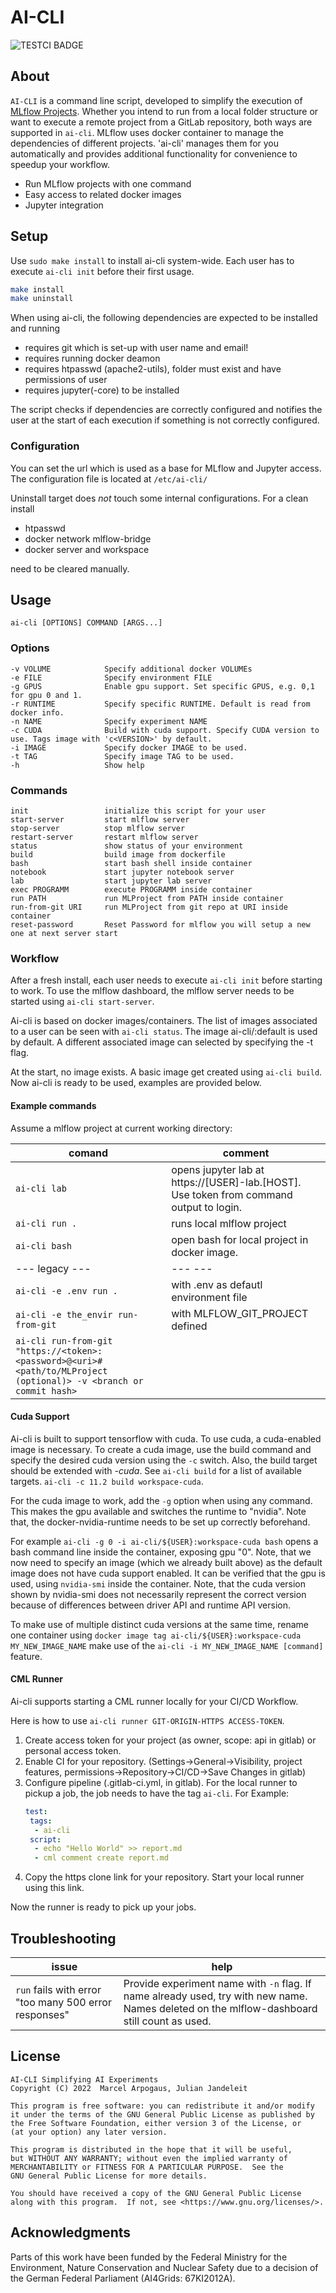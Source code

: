 # AI-CLI
![TESTCI BADGE](https://github.com/MArpogaus/ai-cli/actions/workflows/test-ci.yml/badge.svg)
## About
`AI-CLI` is a command line script, developed to simplify the execution of [MLflow Projects](https://www.mlflow.org/docs/latest/projects.html).  Whether you intend to run from a local folder structure or want to execute a remote project from a GitLab repository, both ways are supported in `ai-cli`. 
MLflow uses docker container to manage the dependencies of different projects. 'ai-cli' manages them for you automatically and provides additional functionality for convenience to speedup your workflow.

 - Run MLflow projects with one command
 - Easy access to related docker images
 - Jupyter integration

## Setup
Use `sudo make install` to install ai-cli system-wide. Each user has to execute `ai-cli init` before their first usage.
```bash
make install
make uninstall
```
When using ai-cli, the following dependencies are expected to be installed and running

 - requires git which is set-up with user name and email!
 - requires running docker deamon
 - requires htpasswd (apache2-utils), folder must exist and have permissions of user
 - requires jupyter(-core) to be installed

The script checks if dependencies are correctly configured and notifies the user at the start of each execution if something is not correctly configured.

### Configuration
You can set the url which is used as a base for MLflow and Jupyter access.
The configuration file is located at `/etc/ai-cli/`


Uninstall target does _not_ touch some internal configurations.
For a clean install

 - htpasswd
 - docker network mlflow-bridge
 - docker server and workspace

need to be cleared manually.
## Usage

    ai-cli [OPTIONS] COMMAND [ARGS...]

### Options

    -v VOLUME            Specify additional docker VOLUMEs
    -e FILE              Specify environment FILE
    -g GPUS              Enable gpu support. Set specific GPUS, e.g. 0,1 for gpu 0 and 1.
    -r RUNTIME           Specify specific RUNTIME. Default is read from docker info.
    -n NAME              Specify experiment NAME
    -c CUDA              Build with cuda support. Specify CUDA version to use. Tags image with 'c<VERSION>' by default.
    -i IMAGE             Specify docker IMAGE to be used.
    -t TAG               Specify image TAG to be used.
    -h                   Show help

### Commands

    init                 initialize this script for your user
    start-server         start mlflow server
    stop-server          stop mlflow server
    restart-server       restart mlflow server
    status               show status of your environment
    build                build image from dockerfile
    bash                 start bash shell inside container
    notebook             start jupyter notebook server
    lab                  start jupyter lab server
    exec PROGRAMM        execute PROGRAMM inside container
    run PATH             run MLProject from PATH inside container
    run-from-git URI     run MLProject from git repo at URI inside container
    reset-password       Reset Password for mlflow you will setup a new one at next server start

### Workflow

After a fresh install, each user needs to execute `ai-cli init` before starting to work.
To use the mlflow dashboard, the mlflow server needs to be started using `ai-cli start-server`.

Ai-cli is based on docker images/containers. The list of images associated to a user can be seen with `ai-cli status`.
The image ai-cli/<USER>:default is used by default. 
A different associated image can selected by specifying the -t flag.

At the start, no image exists. A basic image get created using `ai-cli build`.
Now ai-cli is ready to be used, examples are provided below.

#### Example commands
Assume a mlflow project at current working directory:

| comand | comment |
|---|---|
|  `ai-cli lab` | opens jupyter lab at https://[USER]-lab.[HOST]. Use token from command output to login.| 
|  `ai-cli run .` | runs local mlflow project |
|  `ai-cli bash` | open bash for local project in docker image. |
|--- legacy ---|--- ---|
| `ai-cli -e .env run .` | with .env as defautl environment file |
| `ai-cli -e the_envir run-from-git`  | with MLFLOW_GIT_PROJECT defined |
| `ai-cli run-from-git "https://<token>:<password>@<uri>#<path/to/MLProject (optional)> -v <branch or commit hash>` | |

#### Cuda Support

Ai-cli is built to support tensorflow with cuda.
To use cuda, a cuda-enabled image is necessary. 
To create a cuda image, use the build command and specify the desired cuda version using the `-c` switch.
Also, the build target should be extended with _-cuda_. See `ai-cli build` for a list of available targets.
`ai-cli -c 11.2 build workspace-cuda`.

For the cuda image to work, add the `-g` option when using any command. 
This makes the gpu available and switches the runtime to "nvidia".
Note that, the docker-nvidia-runtime needs to be set up correctly beforehand.

For example `ai-cli -g 0 -i ai-cli/${USER}:workspace-cuda bash` opens a bash command line inside the container, exposing gpu "0". Note, that we now need to specify an image (which we already built above) as the default image does not have cuda support enabled.
It can be verified that the gpu is used, using `nvidia-smi` inside the container. Note, that the cuda version shown by nvidia-smi does not necessarily represent the correct version because of differences between driver API and runtime API version.

To make use of multiple distinct cuda versions at the same time, rename one container using `docker image tag ai-cli/${USER}:workspace-cuda MY_NEW_IMAGE_NAME` make use of the `ai-cli -i MY_NEW_IMAGE_NAME [command]` feature.

#### CML Runner

Ai-cli supports starting a CML runner locally for your CI/CD Workflow.

Here is how to use `ai-cli runner GIT-ORIGIN-HTTPS ACCESS-TOKEN`.

1. Create access token for your project (as owner, scope: api in gitlab) or personal access token.
2. Enable CI for your repository. (Settings->General->Visibility, project features, permissions->Repository->CI/CD->Save Changes in gitlab)
3. Configure pipeline (.gitlab-ci.yml, in gitlab). For the local runner to pickup a job, the job needs to have the tag `ai-cli`.
   For Example:
   ```yml
   test:
    tags:
     - ai-cli
    script:
     - echo "Hello World" >> report.md
     - cml comment create report.md
   ```
4. Copy the https clone link for your repository. Start your local runner using this link.

Now the runner is ready to pick up your jobs.


## Troubleshooting

| issue | help |
|---|---|
| `run` fails with error "too many 500 error responses" | Provide experiment name with `-n` flag. If name already used, try with new name. Names deleted on the mlflow-dashboard still count as used. |

## License
    AI-CLI Simplifying AI Experiments
    Copyright (C) 2022  Marcel Arpogaus, Julian Jandeleit

    This program is free software: you can redistribute it and/or modify
    it under the terms of the GNU General Public License as published by
    the Free Software Foundation, either version 3 of the License, or
    (at your option) any later version.

    This program is distributed in the hope that it will be useful,
    but WITHOUT ANY WARRANTY; without even the implied warranty of
    MERCHANTABILITY or FITNESS FOR A PARTICULAR PURPOSE.  See the
    GNU General Public License for more details.

    You should have received a copy of the GNU General Public License
    along with this program.  If not, see <https://www.gnu.org/licenses/>.
## Acknowledgments
Parts of this work have been funded by the Federal Ministry for the Environment, Nature Conservation and Nuclear Safety due to a decision of the German Federal Parliament (AI4Grids: 67KI2012A).
